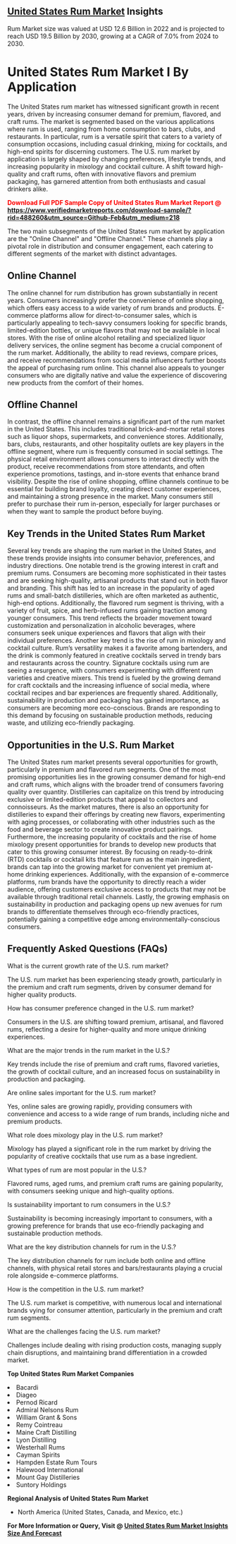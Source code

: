 <h2><a href="https://www.verifiedmarketreports.com/download-sample/?rid=488260&amp;utm_source=Github-Feb&amp;utm_medium=218" target="_blank">United States Rum Market</a> Insights</h2><p>Rum Market size was valued at USD 12.6 Billion in 2022 and is projected to reach USD 19.5 Billion by 2030, growing at a CAGR of 7.0% from 2024 to 2030.</p><p><div> <h1>United States Rum Market I By Application</h1> <p>The United States rum market has witnessed significant growth in recent years, driven by increasing consumer demand for premium, flavored, and craft rums. The market is segmented based on the various applications where rum is used, ranging from home consumption to bars, clubs, and restaurants. In particular, rum is a versatile spirit that caters to a variety of consumption occasions, including casual drinking, mixing for cocktails, and high-end spirits for discerning customers. The U.S. rum market by application is largely shaped by changing preferences, lifestyle trends, and increasing popularity in mixology and cocktail culture. A shift toward high-quality and craft rums, often with innovative flavors and premium packaging, has garnered attention from both enthusiasts and casual drinkers alike. <strong><p><span class=""><span style="color: #ff0000;"><strong>Download Full PDF Sample Copy of United States Rum Market Report</strong> @ </span><a href="https://www.verifiedmarketreports.com/download-sample/?rid=488260&amp;utm_source=Github-Feb&amp;utm_medium=218" target="_blank">https://www.verifiedmarketreports.com/download-sample/?rid=488260&amp;utm_source=Github-Feb&amp;utm_medium=218</a></span></p></strong> The two main subsegments of the United States rum market by application are the "Online Channel" and "Offline Channel." These channels play a pivotal role in distribution and consumer engagement, each catering to different segments of the market with distinct advantages. <h2>Online Channel</h2> <p>The online channel for rum distribution has grown substantially in recent years. Consumers increasingly prefer the convenience of online shopping, which offers easy access to a wide variety of rum brands and products. E-commerce platforms allow for direct-to-consumer sales, which is particularly appealing to tech-savvy consumers looking for specific brands, limited-edition bottles, or unique flavors that may not be available in local stores. With the rise of online alcohol retailing and specialized liquor delivery services, the online segment has become a crucial component of the rum market. Additionally, the ability to read reviews, compare prices, and receive recommendations from social media influencers further boosts the appeal of purchasing rum online. This channel also appeals to younger consumers who are digitally native and value the experience of discovering new products from the comfort of their homes. <h2>Offline Channel</h2> <p>In contrast, the offline channel remains a significant part of the rum market in the United States. This includes traditional brick-and-mortar retail stores such as liquor shops, supermarkets, and convenience stores. Additionally, bars, clubs, restaurants, and other hospitality outlets are key players in the offline segment, where rum is frequently consumed in social settings. The physical retail environment allows consumers to interact directly with the product, receive recommendations from store attendants, and often experience promotions, tastings, and in-store events that enhance brand visibility. Despite the rise of online shopping, offline channels continue to be essential for building brand loyalty, creating direct customer experiences, and maintaining a strong presence in the market. Many consumers still prefer to purchase their rum in-person, especially for larger purchases or when they want to sample the product before buying. <h2>Key Trends in the United States Rum Market</h2> <p>Several key trends are shaping the rum market in the United States, and these trends provide insights into consumer behavior, preferences, and industry directions. One notable trend is the growing interest in craft and premium rums. Consumers are becoming more sophisticated in their tastes and are seeking high-quality, artisanal products that stand out in both flavor and branding. This shift has led to an increase in the popularity of aged rums and small-batch distilleries, which are often marketed as authentic, high-end options. Additionally, the flavored rum segment is thriving, with a variety of fruit, spice, and herb-infused rums gaining traction among younger consumers. This trend reflects the broader movement toward customization and personalization in alcoholic beverages, where consumers seek unique experiences and flavors that align with their individual preferences. Another key trend is the rise of rum in mixology and cocktail culture. Rum’s versatility makes it a favorite among bartenders, and the drink is commonly featured in creative cocktails served in trendy bars and restaurants across the country. Signature cocktails using rum are seeing a resurgence, with consumers experimenting with different rum varieties and creative mixers. This trend is fueled by the growing demand for craft cocktails and the increasing influence of social media, where cocktail recipes and bar experiences are frequently shared. Additionally, sustainability in production and packaging has gained importance, as consumers are becoming more eco-conscious. Brands are responding to this demand by focusing on sustainable production methods, reducing waste, and utilizing eco-friendly packaging. <h2>Opportunities in the U.S. Rum Market</h2> <p>The United States rum market presents several opportunities for growth, particularly in premium and flavored rum segments. One of the most promising opportunities lies in the growing consumer demand for high-end and craft rums, which aligns with the broader trend of consumers favoring quality over quantity. Distilleries can capitalize on this trend by introducing exclusive or limited-edition products that appeal to collectors and connoisseurs. As the market matures, there is also an opportunity for distilleries to expand their offerings by creating new flavors, experimenting with aging processes, or collaborating with other industries such as the food and beverage sector to create innovative product pairings. Furthermore, the increasing popularity of cocktails and the rise of home mixology present opportunities for brands to develop new products that cater to this growing consumer interest. By focusing on ready-to-drink (RTD) cocktails or cocktail kits that feature rum as the main ingredient, brands can tap into the growing market for convenient yet premium at-home drinking experiences. Additionally, with the expansion of e-commerce platforms, rum brands have the opportunity to directly reach a wider audience, offering customers exclusive access to products that may not be available through traditional retail channels. Lastly, the growing emphasis on sustainability in production and packaging opens up new avenues for rum brands to differentiate themselves through eco-friendly practices, potentially gaining a competitive edge among environmentally-conscious consumers. <h2>Frequently Asked Questions (FAQs)</h2> <p>What is the current growth rate of the U.S. rum market?</p> <p>The U.S. rum market has been experiencing steady growth, particularly in the premium and craft rum segments, driven by consumer demand for higher quality products.</p> <p>How has consumer preference changed in the U.S. rum market?</p> <p>Consumers in the U.S. are shifting toward premium, artisanal, and flavored rums, reflecting a desire for higher-quality and more unique drinking experiences.</p> <p>What are the major trends in the rum market in the U.S.?</p> <p>Key trends include the rise of premium and craft rums, flavored varieties, the growth of cocktail culture, and an increased focus on sustainability in production and packaging.</p> <p>Are online sales important for the U.S. rum market?</p> <p>Yes, online sales are growing rapidly, providing consumers with convenience and access to a wide range of rum brands, including niche and premium products.</p> <p>What role does mixology play in the U.S. rum market?</p> <p>Mixology has played a significant role in the rum market by driving the popularity of creative cocktails that use rum as a base ingredient.</p> <p>What types of rum are most popular in the U.S.?</p> <p>Flavored rums, aged rums, and premium craft rums are gaining popularity, with consumers seeking unique and high-quality options.</p> <p>Is sustainability important to rum consumers in the U.S.?</p> <p>Sustainability is becoming increasingly important to consumers, with a growing preference for brands that use eco-friendly packaging and sustainable production methods.</p> <p>What are the key distribution channels for rum in the U.S.?</p> <p>The key distribution channels for rum include both online and offline channels, with physical retail stores and bars/restaurants playing a crucial role alongside e-commerce platforms.</p> <p>How is the competition in the U.S. rum market?</p> <p>The U.S. rum market is competitive, with numerous local and international brands vying for consumer attention, particularly in the premium and craft rum segments.</p> <p>What are the challenges facing the U.S. rum market?</p> <p>Challenges include dealing with rising production costs, managing supply chain disruptions, and maintaining brand differentiation in a crowded market.</p> </div></p><p><strong>Top United States Rum Market Companies</strong></p><div data-test-id=""><p><li>Bacardi</li><li> Diageo</li><li> Pernod Ricard</li><li> Admiral Nelsons Rum</li><li> William Grant & Sons</li><li> Remy Cointreau</li><li> Maine Craft Distilling</li><li> Lyon Distilling</li><li> Westerhall Rums</li><li> Cayman Spirits</li><li> Hampden Estate Rum Tours</li><li> Halewood International</li><li> Mount Gay Distilleries</li><li> Suntory Holdings</li></p><div><strong>Regional Analysis of&nbsp;United States Rum Market</strong></div><ul><li dir="ltr"><p dir="ltr">North America&nbsp;(United States, Canada, and Mexico, etc.)</p></li></ul><p><strong>For More Information or Query, Visit @&nbsp;</strong><strong><a href="https://www.verifiedmarketreports.com/product/rum-market-size-and-forecast/?utm_source=Github-Feb&amp;utm_medium=218" target="_blank">United States Rum Market Insights Size And Forecast</a></strong></p></div>
